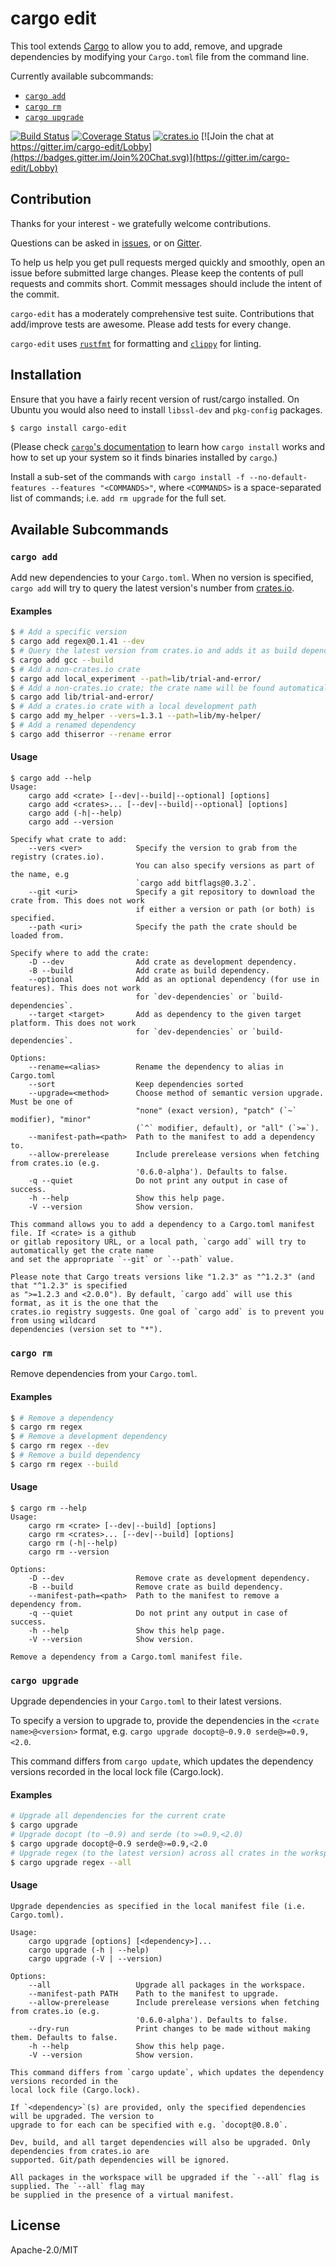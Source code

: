 # cargo edit

This tool extends [Cargo](http://doc.crates.io/) to allow you to add, remove, and upgrade dependencies by modifying your `Cargo.toml` file from the command line.

Currently available subcommands:

- [`cargo add`](#cargo-add)
- [`cargo rm`](#cargo-rm)
- [`cargo upgrade`](#cargo-upgrade)

[![Build Status](https://github.com/killercup/cargo-edit/workflows/build/badge.svg)](https://github.com/killercup/cargo-edit/actions)
[![Coverage Status](https://coveralls.io/repos/killercup/cargo-edit/badge.svg?branch=master&service=github)](https://coveralls.io/github/killercup/cargo-edit?branch=master)
[![crates.io](https://img.shields.io/crates/v/cargo-edit.svg)](https://crates.io/crates/cargo-edit)
[![Join the chat at https://gitter.im/cargo-edit/Lobby](https://badges.gitter.im/Join%20Chat.svg)](https://gitter.im/cargo-edit/Lobby)

## Contribution

Thanks for your interest - we gratefully welcome contributions.

Questions can be asked in [issues](https://github.com/killercup/cargo-edit/issues), or on [Gitter](https://gitter.im/cargo-edit/Lobby).

To help us help you get pull requests merged quickly and smoothly, open an issue before submitted large changes. Please keep the contents of pull requests and commits short. Commit messages should include the intent of the commit.

`cargo-edit` has a moderately comprehensive test suite. Contributions that add/improve tests are awesome. Please add tests for every change.

`cargo-edit` uses [`rustfmt`](https://github.com/rust-lang-nursery/rustfmt) for formatting and [`clippy`](https://github.com/rust-lang-nursery/rust-clippy) for linting.

## Installation

Ensure that you have a fairly recent version of rust/cargo installed. On Ubuntu you would also need to install `libssl-dev` and `pkg-config` packages.

```sh
$ cargo install cargo-edit
```

(Please check [`cargo`'s documentation](http://doc.crates.io/) to learn how `cargo install` works and how to set up your system so it finds binaries installed by `cargo`.)

Install a sub-set of the commands with `cargo install -f --no-default-features --features "<COMMANDS>"`, where `<COMMANDS>` is a space-separated list of commands; i.e. `add rm upgrade` for the full set.

## Available Subcommands

### `cargo add`

Add new dependencies to your `Cargo.toml`. When no version is specified, `cargo add` will try to query the latest version's number from [crates.io](https://crates.io).

#### Examples

```sh
$ # Add a specific version
$ cargo add regex@0.1.41 --dev
$ # Query the latest version from crates.io and adds it as build dependency
$ cargo add gcc --build
$ # Add a non-crates.io crate
$ cargo add local_experiment --path=lib/trial-and-error/
$ # Add a non-crates.io crate; the crate name will be found automatically
$ cargo add lib/trial-and-error/
$ # Add a crates.io crate with a local development path
$ cargo add my_helper --vers=1.3.1 --path=lib/my-helper/
$ # Add a renamed dependency
$ cargo add thiserror --rename error
```

#### Usage

```plain
$ cargo add --help
Usage:
    cargo add <crate> [--dev|--build|--optional] [options]
    cargo add <crates>... [--dev|--build|--optional] [options]
    cargo add (-h|--help)
    cargo add --version

Specify what crate to add:
    --vers <ver>            Specify the version to grab from the registry (crates.io).
                            You can also specify versions as part of the name, e.g
                            `cargo add bitflags@0.3.2`.
    --git <uri>             Specify a git repository to download the crate from. This does not work
                            if either a version or path (or both) is specified.
    --path <uri>            Specify the path the crate should be loaded from.

Specify where to add the crate:
    -D --dev                Add crate as development dependency.
    -B --build              Add crate as build dependency.
    --optional              Add as an optional dependency (for use in features). This does not work
                            for `dev-dependencies` or `build-dependencies`.
    --target <target>       Add as dependency to the given target platform. This does not work
                            for `dev-dependencies` or `build-dependencies`.

Options:
    --rename=<alias>        Rename the dependency to alias in Cargo.toml
    --sort                  Keep dependencies sorted
    --upgrade=<method>      Choose method of semantic version upgrade. Must be one of
                            "none" (exact version), "patch" (`~` modifier), "minor"
                            (`^` modifier, default), or "all" (`>=`).
    --manifest-path=<path>  Path to the manifest to add a dependency to.
    --allow-prerelease      Include prerelease versions when fetching from crates.io (e.g.
                            '0.6.0-alpha'). Defaults to false.
    -q --quiet              Do not print any output in case of success.
    -h --help               Show this help page.
    -V --version            Show version.

This command allows you to add a dependency to a Cargo.toml manifest file. If <crate> is a github
or gitlab repository URL, or a local path, `cargo add` will try to automatically get the crate name
and set the appropriate `--git` or `--path` value.

Please note that Cargo treats versions like "1.2.3" as "^1.2.3" (and that "^1.2.3" is specified
as ">=1.2.3 and <2.0.0"). By default, `cargo add` will use this format, as it is the one that the
crates.io registry suggests. One goal of `cargo add` is to prevent you from using wildcard
dependencies (version set to "*").
```

### `cargo rm`

Remove dependencies from your `Cargo.toml`.

#### Examples

```sh
$ # Remove a dependency
$ cargo rm regex
$ # Remove a development dependency
$ cargo rm regex --dev
$ # Remove a build dependency
$ cargo rm regex --build
```

#### Usage

```plain
$ cargo rm --help
Usage:
    cargo rm <crate> [--dev|--build] [options]
    cargo rm <crates>... [--dev|--build] [options]
    cargo rm (-h|--help)
    cargo rm --version

Options:
    -D --dev                Remove crate as development dependency.
    -B --build              Remove crate as build dependency.
    --manifest-path=<path>  Path to the manifest to remove a dependency from.
    -q --quiet              Do not print any output in case of success.
    -h --help               Show this help page.
    -V --version            Show version.

Remove a dependency from a Cargo.toml manifest file.
```

### `cargo upgrade`

Upgrade dependencies in your `Cargo.toml` to their latest versions.

To specify a version to upgrade to, provide the dependencies in the `<crate name>@<version>` format,
e.g. `cargo upgrade docopt@~0.9.0 serde@>=0.9,<2.0`.

This command differs from `cargo update`, which updates the dependency versions recorded in the
local lock file (Cargo.lock).

#### Examples

```sh
# Upgrade all dependencies for the current crate
$ cargo upgrade
# Upgrade docopt (to ~0.9) and serde (to >=0.9,<2.0)
$ cargo upgrade docopt@~0.9 serde@>=0.9,<2.0
# Upgrade regex (to the latest version) across all crates in the workspace
$ cargo upgrade regex --all
```

#### Usage

```plain
Upgrade dependencies as specified in the local manifest file (i.e. Cargo.toml).

Usage:
    cargo upgrade [options] [<dependency>]...
    cargo upgrade (-h | --help)
    cargo upgrade (-V | --version)

Options:
    --all                   Upgrade all packages in the workspace.
    --manifest-path PATH    Path to the manifest to upgrade.
    --allow-prerelease      Include prerelease versions when fetching from crates.io (e.g.
                            '0.6.0-alpha'). Defaults to false.
    --dry-run               Print changes to be made without making them. Defaults to false.
    -h --help               Show this help page.
    -V --version            Show version.

This command differs from `cargo update`, which updates the dependency versions recorded in the
local lock file (Cargo.lock).

If `<dependency>`(s) are provided, only the specified dependencies will be upgraded. The version to
upgrade to for each can be specified with e.g. `docopt@0.8.0`.

Dev, build, and all target dependencies will also be upgraded. Only dependencies from crates.io are
supported. Git/path dependencies will be ignored.

All packages in the workspace will be upgraded if the `--all` flag is supplied. The `--all` flag may
be supplied in the presence of a virtual manifest.
```

## License

Apache-2.0/MIT
